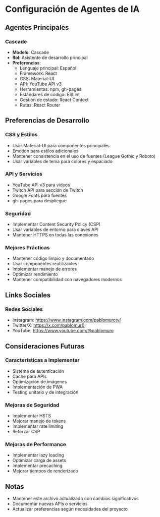 # Configuración de Agentes de IA

## Agentes Principales

### Cascade
- **Modelo**: Cascade
- **Rol**: Asistente de desarrollo principal
- **Preferencias**:
  - Lenguaje principal: Español
  - Framework: React
  - CSS: Material-UI
  - API: YouTube API v3
  - Herramientas: npm, gh-pages
  - Estándares de código: ESLint
  - Gestión de estado: React Context
  - Rutas: React Router

## Preferencias de Desarrollo

### CSS y Estilos
- Usar Material-UI para componentes principales
- Emotion para estilos adicionales
- Mantener consistencia en el uso de fuentes (League Gothic y Roboto)
- Usar variables de tema para colores y espaciado

### API y Servicios
- YouTube API v3 para videos
- Twitch API para sección de Twitch
- Google Fonts para fuentes
- gh-pages para despliegue

### Seguridad
- Implementar Content Security Policy (CSP)
- Usar variables de entorno para claves API
- Mantener HTTPS en todas las conexiones

### Mejores Prácticas
- Mantener código limpio y documentado
- Usar componentes reutilizables
- Implementar manejo de errores
- Optimizar rendimiento
- Mantener compatibilidad con navegadores modernos

## Links Sociales

### Redes Sociales
- Instagram: https://www.instagram.com/pablomurotv/
- Twitter/X: https://x.com/pablomur0
- YouTube: https://www.youtube.com/@pablomuro

## Consideraciones Futuras

### Características a Implementar
- Sistema de autenticación
- Cache para APIs
- Optimización de imágenes
- Implementación de PWA
- Testing unitario y de integración

### Mejoras de Seguridad
- Implementar HSTS
- Mejorar manejo de tokens
- Implementar rate limiting
- Reforzar CSP

### Mejoras de Performance
- Implementar lazy loading
- Optimizar carga de assets
- Implementar precaching
- Mejorar tiempos de renderizado

## Notas
- Mantener este archivo actualizado con cambios significativos
- Documentar nuevas APIs o servicios
- Actualizar preferencias según necesidades del proyecto
